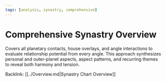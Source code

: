 ```yaml
---
tags: [analysis, synastry, comprehensive]
---
```

# Comprehensive Synastry Overview

Covers all planetary contacts, house overlays, and angle interactions to evaluate relationship potential from every angle. This approach synthesizes personal and outer-planet aspects, aspect patterns, and recurring themes to reveal both harmony and tension.

Backlink: [[../Overview.md|Synastry Chart Overview]]
